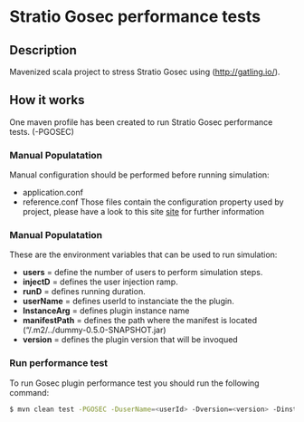 
# Stratio Gosec performance tests

## Description

Mavenized scala project to stress Stratio Gosec using  (http://gatling.io/).

## How it works

One maven profile has been created to run Stratio Gosec performance tests. (-PGOSEC)

### Manual Populatation

Manual configuration should be performed before running simulation:
- application.conf
- reference.conf
Those files contain the configuration property used by project, please have a look to this site
[site](https://stratio.atlassian.net/wiki/display/SG/Management+-+Configuration) for further information

### Manual Populatation

These are the environment variables that can be used to run simulation:

- **users** = define the number of users to perform simulation steps.   
- **injectD** = defines the user injection ramp.
- **runD** = defines running duration.
- **userName** = defines userId to instanciate the the plugin.
- **InstanceArg** = defines plugin instance name
- **manifestPath** = defines the path where the manifest is located (“/.m2/../dummy-0.5.0-SNAPSHOT.jar)
- **version** = defines the plugin version that will be invoqued

### Run performance test

To run Gosec plugin performance test you should run the following command:
```sh
$ mvn clean test -PGOSEC -DuserName=<userId> -Dversion=<version> -Dinstance=<instanceName>
```
